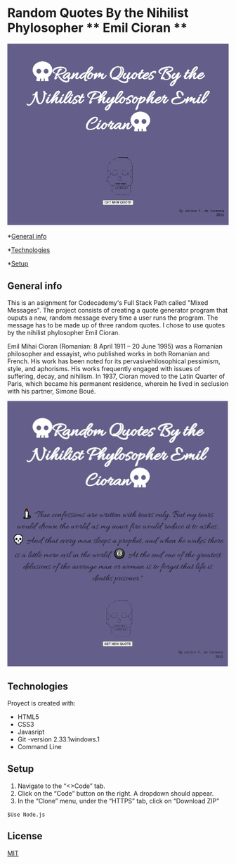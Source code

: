# Random Quotes By the Nihilist Phylosopher ** Emil Cioran **

![Quote Machine 1](https://github.com/new-media-art/random-quote-generator/blob/master/images/emil-cioran1.JPG)


*[General info](#general-info)

*[Technologies](#technologies)

*[Setup](#setup)

## General info
This is an asignment for Codecademy's Full Stack Path  called "Mixed Messages".  The project consists of creating a quote generator program that ouputs a new, random message every time a user runs the program.  The message has to be made up of three random quotes.  I chose to use quotes by the nihilist phylosopher Emil Cioran.

Emil Mihai Cioran (Romanian: 8 April 1911 – 20 June 1995) was a Romanian philosopher and essayist, who published works in both Romanian and French. His work has been noted for its pervasivehilosophical pessimism, style, and aphorisms. His works frequently engaged with issues of suffering, decay, and nihilism. In 1937, Cioran moved to the Latin Quarter of Paris, which became his permanent residence, wherein he lived in seclusion with his partner, Simone Boué.

![Quote Machine 2](https://github.com/new-media-art/random-quote-generator/blob/master/images/emil-cioran2.JPG)

## Technologies
Proyect is created with:
  * HTML5
  * CSS3
  * Javasript
  * Git -version 2.33.1windows.1
  * Command Line

## Setup
1. Navigate to the “<>Code” tab.
2. Click on the “Code” button on the right. A dropdown should appear.
3. In the “Clone” menu, under the “HTTPS” tab, click on “Download ZIP”

```
$Use Node.js 
```

## License
[MIT](https://choosealicense.com/licenses/mit/)
